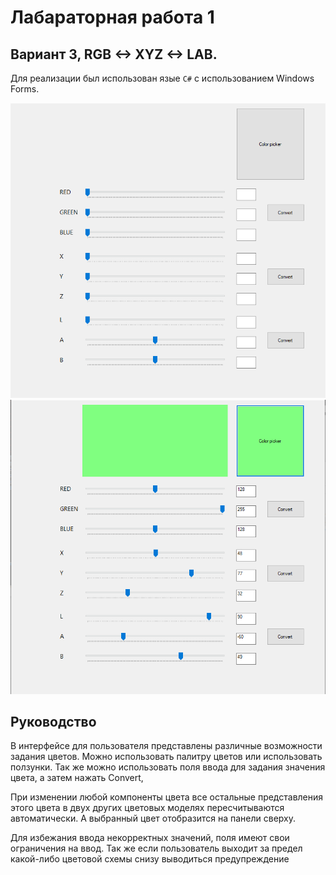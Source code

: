 # Лабараторная работа 1
## Вариант 3, RGB <-> XYZ <-> LAB.

Для реализации был использован язые `C#` с использованием Windows Forms.

![Screenshot 1](form.png)
![Screenshot 2](form1.png)

## Руководство

В интерфейсе для пользователя представлены различные возможности задания цветов. Можно использовать палитру цветов или использовать ползунки.
Так же можно использовать поля ввода для задания значения цвета, а затем нажать Convert,

При изменении любой компоненты цвета все остальные представления этого цвета в двух других цветовых моделях пересчитываются
автоматически. А выбранный цвет отобразится на панели сверху.

Для избежания ввода некорректных значений, поля имеют свои ограничения на ввод.
Так же если пользователь выходит за предел какой-либо цветовой схемы снизу выводиться предупреждение
